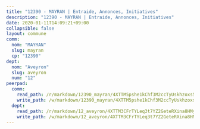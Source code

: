 ```yaml
---
title: "12390 - MAYRAN | Entraide, Annonces, Initiatives"
description: "12390 - MAYRAN | Entraide, Annonces, Initiatives"
date: 2020-01-11T14:09:21+09:00
collapsible: false
layout: commune
comm:
  nom: "MAYRAN"
  slug: mayran
  cp: "12390"
dept:
  nom: "Aveyron"
  slug: aveyron
  num: "12"
peerpad:
  comm:
    read_path: /r/markdown/12390_mayran/4XTTM5pshe1kChf3M2ccTyUskhzoxs53watFDjbDE8JesvmaU
    write_path: /w/markdown/12390_mayran/4XTTM5pshe1kChf3M2ccTyUskhzoxs53watFDjbDE8JesvmaU-K3TgUE182BN8XzoeteXGpq1NUEbT83jDrz7uvgHa9se1JnTaRJodarjQiBjDExDSHwW3XfbAb9Qtw8q88LuFjRQioDiPwT1r3rXYg7GVJC3AJEpfmeQdoQ3JGAb8kXzkphN3VxUL
  dept:
    read_path: /r/markdown/12_aveyron/4XTTM3CFrTYLeq3t7YZ2GeteRXina8HMy585xLdATaEm28gJq
    write_path: /w/markdown/12_aveyron/4XTTM3CFrTYLeq3t7YZ2GeteRXina8HMy585xLdATaEm28gJq-K3TgUfu3tdsvnJNzfCjLcQBm4uQ83gag77qnaAo9pjUvbpQyfAVAxJdyULKffeJFVcGHHVraYZNVQhiGBeBUKBFLy2Vr8dapgU6tQCmoJQ6dgnoqRGmK9bSxqhW9VArfxRuTPcgV
---
```


